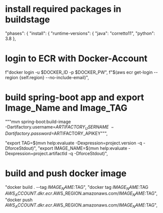  # install required packages in buildstage
 "phases": {
                  "install": {
                    "runtime-versions": {
                      "java": "corretto11",
                      "python": 3.8
                    },
             
# login to ECR with Docker-Account
f"docker login -u $DOCKER_ID -p $DOCKER_PW",
f"$(aws ecr get-login --region {self.region} --no-include-email)",

# build spring-boot app and export Image_Name and Image_TAG
 """mvn spring-boot:build-image \
                      -Dartifactory.username=$ARTIFACTORY_USERNAME \
                      -Dartifactory.password=$ARTIFACTORY_APIKEY""",

"export TAG=$(mvn help:evaluate -Dexpression=project.version -q -DforceStdout)",
"export IMAGE_NAME=$(mvn help:evaluate -Dexpression=project.artifactId -q -DforceStdout)",

# build and push docker image
"docker build . --tag $IMAGE_NAME:$TAG",
"docker tag $IMAGE_NAME:$TAG $AWS_ACCOUNT.dkr.ecr.$AWS_REGION.amazonaws.com/$IMAGE_NAME:$TAG",
"docker push $AWS_ACCOUNT.dkr.ecr.$AWS_REGION.amazonaws.com/$IMAGE_NAME:$TAG",
